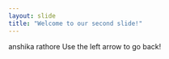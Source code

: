 ```yaml
---
layout: slide
title: "Welcome to our second slide!"
---
```

anshika rathore
Use the left arrow to go back!
